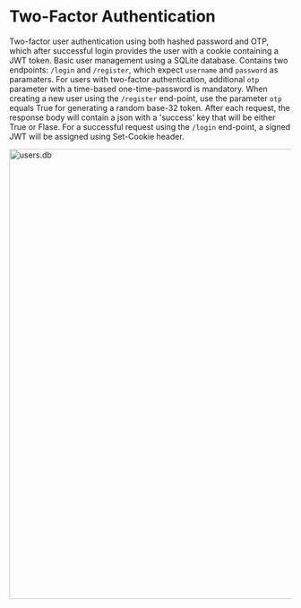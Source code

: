 # Two-Factor Authentication
Two-factor user authentication using both hashed password and OTP, which after successful login provides the user with a cookie containing a JWT token. Basic user management using a SQLite database. Contains two endpoints: `/login` and `/register`, which expect `username` and `password` as paramaters. For users with two-factor authentication, additional `otp` parameter with a time-based one-time-password is mandatory. When creating a new user using the `/register` end-point, use the parameter `otp` equals True for generating a random base-32 token. After each request, the response body will contain a json with a 'success' key that will be either True or Flase. For a successful request using the `/login` end-point, a signed JWT will be assigned using Set-Cookie header.

<img width="804" alt="users.db" src="https://user-images.githubusercontent.com/92688410/152570614-184d8e8e-559d-4fa4-a00a-7e2ef5c416d7.png">
